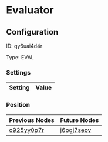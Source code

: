 # Evaluator
## Configuration
ID:  qy6uai4d4r

Type: EVAL 


### Settings
| Setting | Value  |
| :------------------------ | ---------------------------------------- |
 




### Position
| Previous Nodes | Future Nodes |
| :------------- | ------------ |
| [o925yy0p7r](./o925yy0p7r.md) | [j6pgj7seov](./j6pgj7seov.md) |